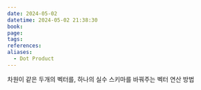 ```yaml
---
date: 2024-05-02
datetime: 2024-05-02 21:38:30
book: 
page: 
tags: 
references: 
aliases:
  - Dot Product
---
```

차원이 같은 두개의 벡터를, 하나의 실수 스키마를 바꿔주는 벡터 연산 방법